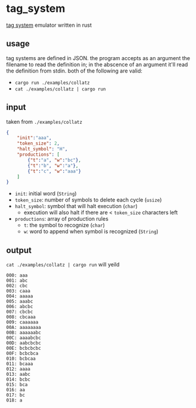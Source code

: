 # tag_system
[tag system](https://en.wikipedia.org/wiki/Tag_system) emulator written in rust

## usage
tag systems are defined in JSON.
the program accepts as an argument the filename to read the definition in; 
in the abscence of an argument it'll read the definition from stdin. 
both of the following are valid:

- `cargo run ./examples/collatz`
- `cat ./examples/collatz | cargo run`
## input
taken from `./examples/collatz`
```json
{
	"init":"aaa",
	"token_size": 2,
	"halt_symbol": "H",
	"productions": [
		{"t":"a", "w":"bc"},
		{"t":"b", "w":"a"},
		{"t":"c", "w":"aaa"}
	]
}
```
* `init`: initial word (`String`)
* `token_size`: number of symbols to delete each cycle (`usize`)
* `halt_symbol`: symbol that will halt execution (`char`)
  * execution will also halt if there are < `token_size` characters left
* `productions`: array of production rules
  * `t`: the symbol to recognize (`char`)
  * `w`: word to append when symbol is recognized (`String`)
  
## output
`cat ./examples/collatz | cargo run` will yeild
```
000: aaa
001: abc
002: cbc
003: caaa
004: aaaaa
005: aaabc
006: abcbc
007: cbcbc
008: cbcaaa
009: caaaaaa
00A: aaaaaaaa
00B: aaaaaabc
00C: aaaabcbc
00D: aabcbcbc
00E: bcbcbcbc
00F: bcbcbca
010: bcbcaa
011: bcaaa
012: aaaa
013: aabc
014: bcbc
015: bca
016: aa
017: bc
018: a
```
